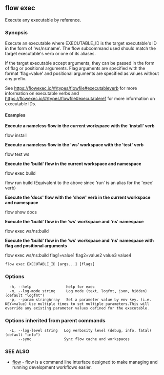 ## flow exec

Execute any executable by reference.

### Synopsis


Execute an executable where EXECUTABLE_ID is the target executable's ID in the form of 'ws/ns:name'.
The flow subcommand used should match the target executable's verb or one of its aliases.

If the target executable accept arguments, they can be passed in the form of flag or positional arguments.
Flag arguments are specified with the format 'flag=value' and positional arguments are specified as values without any prefix.


See https://flowexec.io/#/types/flowfile#executableverb for more information on executable verbs and https://flowexec.io/#/types/flowfile#executableref for more information on executable IDs.


#### Examples
**Execute a nameless flow in the current workspace with the 'install' verb**

flow install

**Execute a nameless flow in the 'ws' workspace with the 'test' verb**

flow test ws

**Execute the 'build' flow in the current workspace and namespace**

flow exec build

flow run build  (Equivalent to the above since 'run' is an alias for the 'exec' verb)

**Execute the 'docs' flow with the 'show' verb in the current workspace and namespace**

flow show docs

**Execute the 'build' flow in the 'ws' workspace and 'ns' namespace**

flow exec ws/ns:build

**Execute the 'build' flow in the 'ws' workspace and 'ns' namespace with flag and positional arguments**

flow exec ws/ns:build flag1=value1 flag2=value2 value3 value4


```
flow exec EXECUTABLE_ID [args...] [flags]
```

### Options

```
  -h, --help                help for exec
  -m, --log-mode string     Log mode (text, logfmt, json, hidden) (default "logfmt")
  -p, --param stringArray   Set a parameter value by env key. (i.e. KEY=value) Use multiple times to set multiple parameters.This will override any existing parameter values defined for the executable.
```

### Options inherited from parent commands

```
  -L, --log-level string   Log verbosity level (debug, info, fatal) (default "info")
      --sync               Sync flow cache and workspaces
```

### SEE ALSO

* [flow](flow.md)	 - flow is a command line interface designed to make managing and running development workflows easier.

